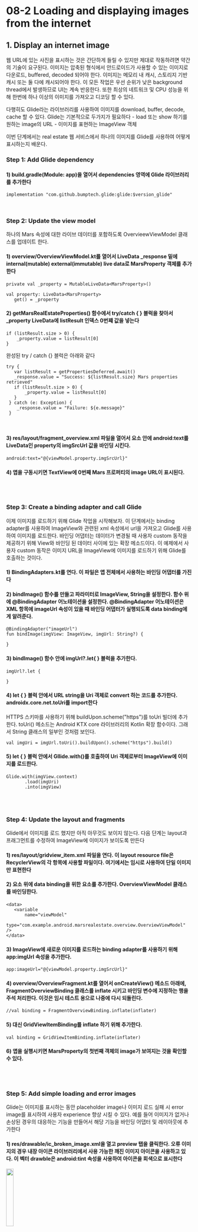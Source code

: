 # 08-2 Loading and displaying images from the internet

## 1. Display an internet image
웹 URL에 있는 사진을 표시하는 것은 간단하게 들릴 수 있지만 제대로 작동하려면 약간의 기술이 요구된다. 이미지는 압축된 형식에서 안드로이드가 사용할 수 있는 이미지로 다운로드, buffered, decoded 되어야 한다. 
이미지는 메모리 내 캐시, 스토리지 기반 캐시 또는 둘 다에 캐시되어야 한다. 이 모든 작업은 우선 순위가 낮은 background thread에서 발생하므로 UI는 계속 반응한다.
또한 최상의 네트워크 및 CPU 성능을 위해 한번에 하나 이상의 이미지를 가져오고 디코딩 할 수 있다. 

다행히도 Glide라는 라이브러리를 사용하여 이미지를 download, buffer, decode, cache 할 수 있다.
Glide는 기본적으로 두가지가 필요하다
    - load 또는 show 하기를 원하는 image의 URL
    - 이미지를 표현하는 ImageView 객체

이번 단계에서는 real estate 웹 서비스에서 하나의 이미지를 Glide를 사용하여 어떻게 표시하는지 배운다. 


### Step 1: Add Glide dependency

#### 1)  build.gradle(Module: app)을 열어서 dependencies 영역에 Glide 라이브러리를 추가한다

```
implementation "com.github.bumptech.glide:glide:$version_glide"
```

<br>

### Step 2: Update the view model
하나의 Mars 속성에 대한 라이브 데이터를 포함하도록 OvervieewViewModel 클래스를 업데이트 한다.

#### 1) overview/OverviewViewModel.kt를 열어서 LiveData _response 밑에 internal(mutable) external(immutable) live data로 MarsProperty 객체를 추가한다

```
private val _property = MutableLiveData<MarsProperty>()

val property: LiveData<MarsProperty>
   get() = _property
```

#### 2) getMarsRealEstateProperties() 함수에서 try/catch { } 블럭을 찾아서 _property LiveData에 listResult 인덱스 0번쨰 값을 넣는다

```
if (listResult.size > 0) {   
    _property.value = listResult[0]
}
``` 

완성된 try / catch {} 블럭은 아래와 같다

```
try {
   var listResult = getPropertiesDeferred.await()
   _response.value = "Success: ${listResult.size} Mars properties retrieved"
   if (listResult.size > 0) {      
       _property.value = listResult[0]
   }
 } catch (e: Exception) {
    _response.value = "Failure: ${e.message}"
 }
```

<br>

#### 3) res/layout/fragment_overview.xml 파일을 열어서 <TextView> 요소 안에 android:text를 LiveData인 property의 imgSrcUrl 값을 바인딩 시킨다.

```
android:text="@{viewModel.property.imgSrcUrl}"
```

#### 4) 앱을 구동시키면 TextView에 0번째 Mars 프로퍼티의 image URL이 표시된다. 

<br><br>

### Step 3: Create a binding adapter and call Glide
이제 이미지를 로드하기 위해 Glide 작업을 시작해보자. 이 단계에서는 binding adapter를 사용하여 ImageView와 관련된 xml 속성에서 url을 가져오고 Glide를 사용하여 이미지를 로드한다. 바인딩 어댑터는 데이터가 변경될 때 사용자 custom 동작을 제공하기 위해 View와 바인딩 된 데이터 사이에 있는 확장 메소드이다.
이 예제에서 사용자 custom 동작은 이미지 URL을 ImageView에 이미지를 로드하기 위해 Glide를 호출하는 것이다.

#### 1) BindingAdapters.kt를 연다. 이 파일은 앱 전체에서 사용하는 바인딩 어댑터를 가진다

#### 2) bindImage() 함수를 만들고 파라미터로 ImageView, String을 설정한다. 함수 위에 @BindingAdapter 어노테이션을 설정한다. @BindingAdapter 어노테이션은 XML 항목에 imageUrl 속성이 있을 때 바인딩 어댑터가 실행되도록 data binding에게 알려준다.

```
@BindingAdapter("imageUrl")
fun bindImage(imgView: ImageView, imgUrl: String?) {

}
```

#### 3) bindImage() 함수 안에 imgUrl?.let{ } 블럭을 추가한다.

```
imgUrl?.let {

}
``` 

#### 4) let { } 블럭 안에서 URL string을 Uri 객체로 convert 하는 코드를 추가한다. androidx.core.net.toUri를 import한다
HTTPS 스키마를 사용하기 위해 buildUpon.scheme("https")를 toUri 빌더에 추가한다. toUri() 메소드는 Android KTX core 라이브러리의 Kotlin 확장 함수이다. 그래서 String 클래스의 일부인 것처럼 보인다.

```
val imgUri = imgUrl.toUri().buildUpon().scheme("https").build()
```

#### 5) let { } 블럭 안에서 Gllide.with()를 호출하여 Uri 객체로부터 ImageView에 이미지를 로드한다. 

```
Glide.with(imgView.context)
       .load(imgUri)
       .into(imgView)
```

<br><br>

### Step 4: Update the layout and fragments
Glide에서 이미지를 로드 했지만 아직 아무것도 보이지 않는다. 다음 단계는 layout과 프래그먼트를 수정하여 ImageView에 이미지가 보이도록 만든다

#### 1) res/layout/gridview_item.xml 파일을 연다. 이 layout resource file은 RecyclerView의 각 항목에 사용할 파일이다. 여기에서는 임시로 사용하여 단일 이미지만 표현한다

#### 2) <ImageView> 요소 위에 data binding을 위한 <data> 요소를 추가한다. OverviewViewModel 클래스를 바인딩한다.

```
<data>
   <variable
       name="viewModel"
       type="com.example.android.marsrealestate.overview.OverviewViewModel" />
</data>
``` 

#### 3) ImageView에 새로운 이미지를 로드하는 binding adapter를 사용하기 위해 app:imgUrl 속성을 추가한다.

```
app:imageUrl="@{viewModel.property.imgSrcUrl}"
```

#### 4) overview/OverviewFragment.kt를 열어서 onCreateView() 메소드 아래에, FragmentOverviewBinding 클래스를 inflate 시키고 바인딩 변수에 지정하는 행을 주석 처리한다. 이것은 임시 테스트 용으로 나중에 다시 되돌린다.

```
//val binding = FragmentOverviewBinding.inflate(inflater)
```

#### 5) 대신 GridViewItemBinding를 inflate 하기 위해 추가한다.

```
val binding = GridViewItemBinding.inflate(inflater)
```

#### 6) 앱을 실행시키면 MarsProperty의 첫번째 객체의 image가 보여지는 것을 확인할 수 있다.

<br><br>

### Step 5: Add simple loading and error images
Glide는 이미지를 표시하는 동안 placeholder image나 이미지 로드 실패 시 error image를 표시하여 사용자 experience 향상 시킬 수 있다. 예를 들어 이미지가 없거나 손상된 경우의 대응하는 기능을 만들어서 해당 기능을 바인딩 어댑터 및 레이아웃에 추가한다

#### 1) res/drawable/ic_broken_image.xml을 열고 preview 탭을 클릭한다. 오류 이미지의 경우 내장 아이콘 라이브러리에서 사용 가능한 깨진 이미지 아이콘을 사용하고 있다. 이 벡터 drawble은 android:tint 속성을 사용하여 아이콘을 회색으로 표시한다

<image src="./images/broken_image.png" width="20%" height="20%"/>

#### 2) res/drawable/loading_animation.xml을 연다. 이 drawable은 animation으로 <animate-rotate> 태그로 선언되어 있다. 애니메이션은 중심점을 기준으로 이미지 drawble인 loading_img.xml을 회전시킨다

<image src="./images/loading_image.png" width="20%" height="20%"/>

#### 3) BindingAdapter.kt 파일로 돌아와서 bindImage() 함수 안에 load()와 into()사이에 apply()를 호출하도록 Glide.with() 메소드를 수정한다. 
이 코드는 이미지가 loading 되는 동안 placeholder loading image를 설정한다. 또한 이미지 로딩이 실패했을 때 broken_image drawable을 설정하여 에러 이미지를 표시한다. 

```
@BindingAdapter("imageUrl")
fun bindImage(imgView: ImageView, imgUrl: String?) {
    imgUrl?.let {
        val imgUri = 
           imgUrl.toUri().buildUpon().scheme("https").build()
        Glide.with(imgView.context)
                .load(imgUri)
                .apply(RequestOptions()
                        .placeholder(R.drawable.loading_animation)
                        .error(R.drawable.ic_broken_image))
                .into(imgView)
    }
}
```

<br><br>

## 2. Display a grid of images with a RecyclerView

### Step 1: Update the view model
현재 ViewModel에는 하나의 MarsProperty 객체(웹 서비스 응답 목록에서 첫번째 객체)를 보유하는 _property LiveData가 있다. 이 단계에서는 LiveData가 MarsProperty 객체들의 전체 리스트를 보유하도록 변경한다

#### 1) overview/OverviewViewModel.kt를 연다

#### 2) private _property 변수를 _properties로 변경한다. 

```
private val _properties = MutableLiveData<List<MarsProperty>>()
```

#### 3) livedata property를 properties로 대체한다. 

```
 val properties: LiveData<List<MarsProperty>>
        get() = _properties
```

#### 4) 스크롤을 내려서 getMarsRealEstateProperties() 함수의 try { } 블럭에서 기존 _property.value = listResult\[0\] 코드를 아래와 같이 변경한다.

```
_properties.value = listResult
```

전체 try / catch 블럭은 다음과 같다

```
try {
   var listResult = getPropertiesDeferred.await()
   _response.value = "Success: ${listResult.size} Mars properties retrieved"
   _properties.value = listResult
} catch (e: Exception) {
   _response.value = "Failure: ${e.message}"
}
```

<br>

### Step 2: Update the layouts and fragments
이번 단계에서는 single image view가 아닌 grid layout과 recyclerView를 사용하기 위하여 layout과 fragment를 변경한다

#### 1) res/layout/grid_view_item.xml을 열고 데이터 바인딩을 OverviewViewModel에서 MarsProperty로 변경하고 변수 이름을 property로 바꾼다

```
<variable
   name="property"
   type="com.example.android.marsrealestate.network.MarsProperty" />
```

#### 2) <ImageView>의 app:imageUrl 속성을 MarsProperty의 imageSrcUrl로 변경한다

```
app:imageUrl="@{property.imgSrcUrl}"
```

#### 3) overview/OverviewFragment.kt를 열고 onCreateView()에서 FragmentOverviewBinding을 inflate 시키는 코드를 주석 해제한다. GridViewBinding을 inflate 하는 코드는 삭제하거나 주석 처리한다. 

```
val binding = FragmentOverviewBinding.inflate(inflater)
 // val binding = GridViewItemBinding.inflate(inflater)
```

#### 4) res/layout/fragment_overview.xml를 열고 <TexView> 요소를 삭제한다

#### 5) 대신에 GridLayoutManager와 grid_view_item을 레이아웃으로 사용하는 <RecyclerView> 요소를 추가한다. 

```
<androidx.recyclerview.widget.RecyclerView
            android:id="@+id/photos_grid"
            android:layout_width="0dp"
            android:layout_height="0dp"
            android:padding="6dp"
            android:clipToPadding="false"
            app:layoutManager=
               "androidx.recyclerview.widget.GridLayoutManager"
            app:layout_constraintBottom_toBottomOf="parent"
            app:layout_constraintLeft_toLeftOf="parent"
            app:layout_constraintRight_toRightOf="parent"
            app:layout_constraintTop_toTopOf="parent"
            app:spanCount="2"
            tools:itemCount="16"
            tools:listitem="@layout/grid_view_item" />
```

<br>

### Step 3: Add the photo grid adapter
이 단계에서는 RecyclerView 어댑터를 통해 데이터를 RecyclerView에 바인딩한다

#### 1) overview/PhotoGridAdapter.kt를 연다 

#### 2) PhotoGridAdapter 클래스를 생성한다. 생성자 파라미터는 아래 보이는 것과 같다. PhotoGridAdatper는 생성자로 list item type과 view holder 및 DiffUtil.ItemCallback 구현이 필요한 ListAdpater를 상속한다.

```
class PhotoGridAdapter : ListAdapter<MarsProperty,
        PhotoGridAdapter.MarsPropertyViewHolder>(DiffCallback) {

}
```

#### 3) ListAdapter의 메소드인 onCreateViewHolder()과 onBindViewHolder()를 오버라이드 해라

```
override fun onCreateViewHolder(parent: ViewGroup, viewType: Int): PhotoGridAdapter.MarsPropertyViewHolder {
   TODO("not implemented") 
}

override fun onBindViewHolder(holder: PhotoGridAdapter.MarsPropertyViewHolder, position: Int) {
   TODO("not implemented") 
}
```

#### 4) PhotoGridAdapter 정의의 끝에서 DiffCallback에 대한 companion object를 추가한다. DiffCallback object는 DiffUtil.ItemCallback을 상속한다.

```
companion object DiffCallback : DiffUtil.ItemCallback<MarsProperty>() {
}
```

#### 5) object 안에서 비교 메소드를 구현한다. 메소드는 areItemsTheSame()과 areContentsTheSame()이다

```
override fun areItemsTheSame(oldItem: MarsProperty, newItem: MarsProperty): Boolean {
   TODO("not implemented") 
}

override fun areContentsTheSame(oldItem: MarsProperty, newItem: MarsProperty): Boolean {
   TODO("not implemented") 
}
```

#### 6) areItemsTheSame() 메소드에서 oldItem과 newItem에 대한 객체 참조가 동일한 경우 true를 반환하는 Kotlin의 참조 등식 연산자(===)를 사용하여 구현한다

```
override fun areItemsTheSame(oldItem: MarsProperty, 
                  newItem: MarsProperty): Boolean {
   return oldItem === newItem
}
```

#### 7) areContentsTheSame() 메소드에서 동등성을 비교하기 위해 oldItem과 newItem의 ID를 비교하는 기능을 추가한다

```
override fun areContentsTheSame(oldItem: MarsProperty, 
                  newItem: MarsProperty): Boolean {
   return oldItem.id == newItem.id
}
```

#### 8) PhotoGridAdapter의 companion object 아래에 MarsPropoertyViewHolder라는 이름의 inner class를 생성한다. 이 클래스는 RecyclerView.ViewHolder를 상속한다
- MarsProperty를 레이아웃에 바인딩하려면 GridViewItemBinding 변수가 필요하므로 binding 변수를 MarsPropertyViewHolder에 전달한다.
- base ViewHolder에는 생성자에 뷰가 필요하므로 binding.root 뷰를 전달한다

```
class MarsPropertyViewHolder(private var binding: 
                   GridViewItemBinding):
       RecyclerView.ViewHolder(binding.root) {

}
```

#### 9) MarsPropertyViewHolder에서 bind() 메소드를 만든다. bind() 메소드는 property에 MarsProperty 객체를 저장한다. executePendingBindings()를 호출하여 즉시 반영되도록 한다

```
fun bind(marsProperty: MarsProperty) {
   binding.property = marsProperty
   binding.executePendingBindings()
}
```

#### 10) onCreateViewHolder() 메소드는 GridViewItemBinding 레이아웃을 inflate하고 상위 ViewGroup context에서 정의된 LayoutInflater를 사용하여 생성된 MarsPropertyViewHolder를 리턴해야 한다.

```
return MarsPropertyViewHolder(GridViewItemBinding.inflate(
  LayoutInflater.from(parent.context)))
```

#### 11) onBindViewHolder() 메소드에서 현재 RecyclerView position과 관련된 MarsProperty를 가져오는 getItem()을 호출하고, MarsPropertyViewHolder의 bind() 메소드에 그 프로퍼티를 전달한다

```
val marsProperty = getItem(position)
holder.bind(marsProperty)
```

<br>

### Step 4: Add the binding adapter and connect the parts
마지막으로 BindingAdapter를 이용하여 PhotoGridAdapter를 MarsProperty 객체의 리스트로 초기화한다. BindingAdapter를 사용하여 RecyclerView의 데이터를 설정하면 데이터 바인딩에서 MarsProperty 개체 목록의 LiveData를 자동으로 관찰한다.
그런 다음 MarsProperty 목록이 변경되면 바인딩 어댑터가 자동으로 호출된다. 

#### 1) BindingAdapters.kt를 연다

#### 2) 파일의 끝에 bindRecyclerView() 메소드를 추가하고 인자 값으로 RecyclerView와 MarsProperty 객체 리스트를 넘긴다. @BindingAdapter 어노테이션도 추가한다.

```
@BindingAdapter("listData")
fun bindRecyclerView(recyclerView: RecyclerView, 
    data: List<MarsProperty>?) {
}
```

#### 3) bindRecyclerView() 함수 내에서 recyclerView.adapter를 PhotoGridAdapter로 캐스트한다. 그리고 data와 함께 adapter.submitList(data)를 호출한다. 새 리스트를 사용할 수 있으면 RecyclerView에 알려준다

```
val adapter = recyclerView.adapter as PhotoGridAdapter
adapter.submitList(data)
```

#### 4) res/layout/fragment_overview.xml를 열어서 RecyclerView에 app:listData 속성을 추가하고 data binding에서 사용하고 있는 viewmodel.properties로 값을 설정한다

```
app:listData="@{viewModel.properties}"
```

#### 5) overview/OverviewFragment.kt를 열어서 onCreateView() 안에 setHasOptionsMenu()가 호출되기 직전에 binding.photosGrid의 RecyclerView 어댑터를 새 PhotoGridAdapter 객체로 초기화해라

```
binding.photosGrid.adapter = PhotoGridAdapter()
```

<br><br>

## 3. Add error handling in RecyclerView
MarsRealEstate 앱은 이미지를 가져올 수 없는 경우 깨진 이미지 아이콘을 표시한다. 그러나 네트워크가 없으면 앱에 빈 화면이 표시된다. 이것은 좋은 user experience가 아니다.
이 단계에서는 기본적인 오류 처리 기능을 추가하여 사용자에게 발생한 상황에 대한 더 나은 아이디어를 제공한다. 인터넷을 사용할 수 없는 경우 앱에 연결 오류 아이콘이 표시된다. 


### Step 1: Add status to the view model
시작하려면 웹 request의 상태를 나타내기 위해 뷰 모델에서 LiveData를 만든다. 상태에는 loading, success, failure 3가지 상태가 있다. 
loading 상태는 await() 호출에서 데이터를 기다리는 동안 발생한다


#### 1) overview/OverviewViewModel.kt를 열어서 import 문 밑에, 클래스 선언 위에 가능한 상태값을 가지고 있는 enum 클래스를 생성한다

```
enum class MarsApiStatus { LOADING, ERROR, DONE }
```

#### 2) OverviewViewModel 클래스 전체에서 internal, external _response LiveData의 이름을 _status로 바꾼다. LiveData의 타입을 String에서 MarsApiStatus로 바꾼다

```
private val _status = MutableLiveData<MarsApiStatus>()

val status: LiveData<MarsApiStatus>
   get() = _status
```

#### 3) getMarsRealEstateProperties() 함수 내의 _response를 _status로 바꾼다. 기존 "success" 문장을 MarsApiStatus.DONE으로 바꾸고 "failure"를 MarsApiStatus.ERROR로 변경한다. 

#### 4) MarsApiStatus.LOADING 상태값을 try 블럭에서 await() 호출 전에 추가한다. 이 값은 코루틴이 실행되고 데이터를 기다리는 동안의 초기 상태값이다.

```
try {
    _status.value = MarsApiStatus.LOADING
   var listResult = getPropertiesDeferred.await()
   _status.value = MarsApiStatus.DONE
   _properties.value = listResult
} catch (e: Exception) {
   _status.value = MarsApiStatus.ERROR
}
```

#### 5) catch {} 에서 error 상태값 이후에 _properties LiveData에 empty list를 넣는다. 이것은 RecyclerView를 지운다
```
} catch (e: Exception) {
   _status.value = MarsApiStatus.ERROR
   _properties.value = ArrayList()
}
```

<br>

### Step 2: Add a binding adapter for the status ImageView
이제 뷰 모델에 상태값이 있지만 아직까지는 상태값의 집합일 뿐이다. 앱 자체에 상태값을 어떻게 표시해야 될까? 이번 단계에서는 데이터 바인딩에 연결된 ImageView를 사용하여 로딩 및 에러 상태를 나타내는 아이콘을 표시한다
앱이 로드 상태 또는 에러 상태일 때 ImageView가 보여야 하며 앱이 로드 되면 ImageView는 보이지 않아야 한다

#### 1) BindingAdapters.kt를 열어서 bindStatus()라는 새로운 바인딩어댑터를 추가한다. 이 바인딩 어댑터는 ImageView와 MarsApiStatus를 인자로 가진다

```
@BindingAdapter("marsApiStatus")
fun bindStatus(statusImageView: ImageView, 
          status: MarsApiStatus?) {
}
```

#### 2) bindStatus()에 when{}을 추가하여 상태값에 따라 전환시킨다

```
when (status) {

}
```

#### 3) when 조건에 loading 상태를 추가한다. 이 상태값에서는 ImageView가 visible 이어야 하며 loading animation 이미지가 할당되어야 한다.

```
when (status) {
   MarsApiStatus.LOADING -> {
      statusImageView.visibility = View.VISIBLE
      statusImageView.setImageResource(R.drawable.loading_animation)
   }
}
```

#### 4) error 상태일 때 조건도 추가한다. ImageView를 visible하게 하고 connection-error drawable을 할당한다

```
MarsApiStatus.ERROR -> {
   statusImageView.visibility = View.VISIBLE
   statusImageView.setImageResource(R.drawable.ic_connection_error)
}
```

#### 5) done 상태도 추가한다. done 상태는 success response를 가지며 ImageView를 hide 시켜야 한다.

```
MarsApiStatus.DONE -> {
   statusImageView.visibility = View.GONE
}
```

<br>

### Step 3: Add the status ImageView to the layout

#### 1) res/layout/fragment_overview.xml을 열어서 RecyclerView 요소 아래 ImageView를 아래와 같이 추가한다
이 ImageView는 RecyclerView와 동일한 제약 사항을 갖지만 너비와 높이를 wrap_content로 사용하여 이미지를 늘리기 보다는 이미지를 중앙에 배치한다.
또한 뷰 모델의 상태 속성이 변경 될 때 뷰에서 BindingAdapter를 호출하는 app : marsApiStatus 속성도 추가했다

```
<ImageView
   android:id="@+id/status_image"
    android:layout_width="wrap_content"
    android:layout_height="wrap_content"
    app:layout_constraintBottom_toBottomOf="parent"
    app:layout_constraintLeft_toLeftOf="parent"
    app:layout_constraintRight_toRightOf="parent"
    app:layout_constraintTop_toTopOf="parent"
    app:marsApiStatus="@{viewModel.status}" />
```

#### 2) 네트워크 연결 실패 상황을 테스트하기 위해 에뮬레이터나 디바이스에서 비행기 모드를 켜고 앱을 실행한다. error 이미지를 확인할 수 있다.
